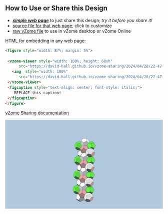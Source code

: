 
## How to Use or Share this Design

 - [***simple web page***](<https://david-hall.github.io/vzome-sharing/2024/04/28/22-47-24-dodeca-tube-10-cutaway/>) to just share this design; *try it before you share it!*
 - [source file for that web page](<https://github.com/david-hall/vzome-sharing/edit/main/2024/04/28/22-47-24-dodeca-tube-10-cutaway/index.md>); click to customize
 - [raw vZome file](<https://raw.githubusercontent.com/david-hall/vzome-sharing/main/2024/04/28/22-47-24-dodeca-tube-10-cutaway/dodeca-tube-10-cutaway.vZome>) to use in vZome desktop or vZome Online
 
 HTML for embedding in any web page:
 ```html
<figure style="width: 87%; margin: 5%">
  
  <vzome-viewer style="width: 100%; height: 60vh" 
       src="https://david-hall.github.io/vzome-sharing/2024/04/28/22-47-24-dodeca-tube-10-cutaway/dodeca-tube-10-cutaway.vZome" >
    <img  style="width: 100%"
       src="https://david-hall.github.io/vzome-sharing/2024/04/28/22-47-24-dodeca-tube-10-cutaway/dodeca-tube-10-cutaway.png" >
  </vzome-viewer>
  <figcaption style="text-align: center; font-style: italic;">
     REPLACE this caption!
  </figcaption>
</figure>

 ```

[vZome Sharing documentation](https://vzome.github.io/vzome/sharing.html#how-it-works)

![Image](<dodeca-tube-10-cutaway.png>)


